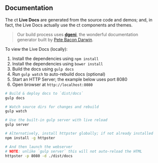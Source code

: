 Documentation
-------------

The ct **Live Docs** are generated from the source code and demos; and, in fact, the
Live Docs actually use the ct components and themes.

> Our build process uses **[dgeni](https://github.com/angular/dgeni)**, the wonderful documentation
generator built by [Pete Bacon Darwin](https://github.com/petebacondarwin).

To view the Live Docs (locally):

1. Install the dependencies using `npm install`
2. Install the dependencies using `bower install`
3. Build the docs using `gulp docs`
4. Run `gulp watch` to auto-rebuild docs (optional)
5. Start an HTTP Server; the example below uses port 8080
6. Open browser at `http://localhost:8080`

```bash
# Build & deploy docs to `dist/docs`
gulp docs

# Watch source dirs for changes and rebuild
gulp watch

# Use the built-in gulp server with live reload
gulp server

# Alternatively, install httpster globally; if not already installed
npm install -g httpster

# And then launch the webserver
# NOTE: unlike `gulp server` this will not auto-reload the HTML
httpster -p 8080 -d ./dist/docs
```
